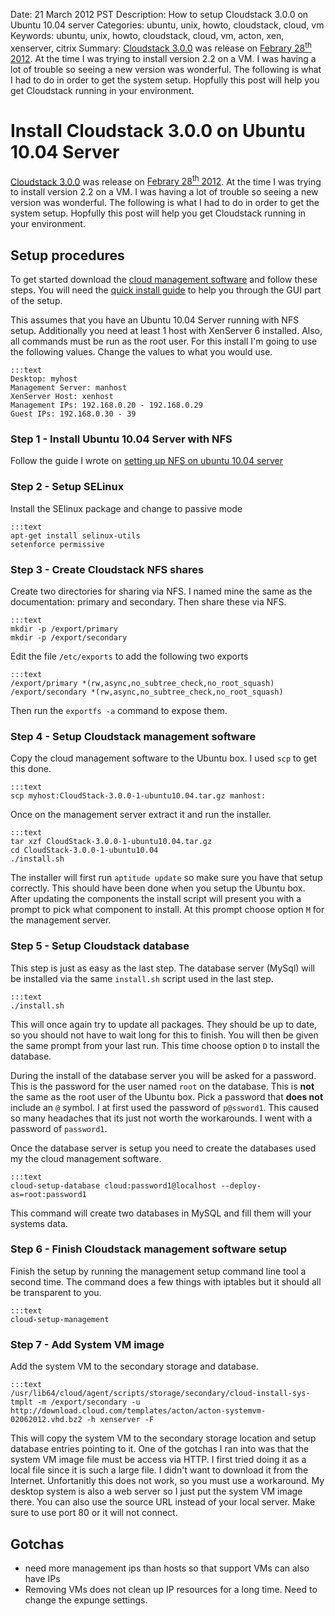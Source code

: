 Date: 21 March 2012 PST
Description: How to setup Cloudstack 3.0.0 on Ubuntu 10.04 server
Categories: ubuntu, unix, howto, cloudstack, cloud, vm
Keywords: ubuntu, unix, howto, cloudstack, cloud, vm, acton, xen, xenserver, citrix
Summary: [Cloudstack 3.0.0](https://sourceforge.net/projects/cloudstack/files/CloudStack%20Acton/3.0.0/) was release on [Febrary 28<sup>th</sup> 2012](http://www.cloudstack.org/blog/117-cloudstack-acton-released.html). At the time I was trying to install version 2.2 on a VM. I was having a lot of trouble so seeing a new version was wonderful. The following is what I had to do in order to get the system setup. Hopfully this post will help you get Cloudstack running in your environment.

# Install Cloudstack 3.0.0 on Ubuntu 10.04 Server

[Cloudstack 3.0.0](https://sourceforge.net/projects/cloudstack/files/CloudStack%20Acton/3.0.0/) was release on [Febrary 28<sup>th</sup> 2012](http://www.cloudstack.org/blog/117-cloudstack-acton-released.html). At the time I was trying to install version 2.2 on a VM. I was having a lot of trouble so seeing a new version was wonderful. The following is what I had to do in order to get the system setup. Hopfully this post will help you get Cloudstack running in your environment.

## Setup procedures
To get started download the [cloud management software](http://sourceforge.net/projects/cloudstack/files/CloudStack%20Acton/3.0.0/CloudStack-3.0.0-1-ubuntu10.04.tar.gz/download) and follow these steps. You will need the [quick install guide](http://sourceforge.net/projects/cloudstack/files/CloudStack%20Acton/3.0.0/CloudStack3.0QuickInstallGuide.pdf/download) to help you through the GUI part of the setup.

This assumes that you have an Ubuntu 10.04 Server running with NFS setup. Additionally you need at least 1 host with XenServer 6 installed. Also, all commands must be run as the root user. For this install I'm going to use the following values. Change the values to what you would use.

    :::text
    Desktop: myhost    
    Management Server: manhost
    XenServer Host: xenhost
    Management IPs: 192.168.0.20 - 192.168.0.29
    Guest IPs: 192.168.0.30 - 39

### Step 1 - Install Ubuntu 10.04 Server with NFS
Follow the guide I wrote on [setting up NFS on ubuntu 10.04 server](/setting_up_NFS_on_Ubuntu_10.04_server)

### Step 2 - Setup SELinux
Install the SElinux package and change to passive mode

    :::text
    apt-get install selinux-utils
    setenforce permissive

### Step 3 - Create Cloudstack NFS shares
Create two directories for sharing via NFS. I named mine the same as the documentation: primary and secondary. Then share these via NFS.

    :::text
    mkdir -p /export/primary
    mkdir -p /export/secondary

Edit the file `/etc/exports` to add the following two exports

    :::text
    /export/primary *(rw,async,no_subtree_check,no_root_squash)
    /export/secondary *(rw,async,no_subtree_check,no_root_squash)

Then run the `exportfs -a` command to expose them.

### Step 4 - Setup Cloudstack management software
Copy the cloud management software to the Ubuntu box. I used `scp` to get this done.

    :::text
    scp myhost:CloudStack-3.0.0-1-ubuntu10.04.tar.gz manhost:

Once on the management server extract it and run the installer.

    :::text
    tar xzf CloudStack-3.0.0-1-ubuntu10.04.tar.gz
    cd CloudStack-3.0.0-1-ubuntu10.04
    ./install.sh

The installer will first run `aptitude update` so make sure you have that setup correctly. This should have been done when you setup the Ubuntu box. After updating the components the install script will present you with a prompt to pick what component to install. At this prompt choose option `M` for the management server.

### Step 5 - Setup Cloudstack database
This step is just as easy as the last step. The database server (MySql) will be installed via the same `install.sh` script used in the last step.

    :::text
    ./install.sh

This will once again try to update all packages. They should be up to date, so you should not have to wait long for this to finish. You will then be given the same prompt from your last run. This time choose option `D` to install the database.

During the install of the database server you will be asked for a password. This is the password for the user named `root` on the database. This is __not__ the same as the root user of the Ubuntu box. Pick a password that __does not__ include an `@` symbol. I at first used the password of `p@ssword1`. This caused so many headaches that its just not worth the workarounds. I went with a password of `password1`. 

Once the database server is setup you need to create the databases used my the cloud management software.

    :::text
    cloud-setup-database cloud:password1@localhost --deploy-as=root:password1

This command will create two databases in MySQL and fill them will your systems data.

### Step 6 - Finish Cloudstack management software setup
Finish the setup by running the management setup command line tool a second time. The command does a few things with iptables but it should all be transparent to you.

    :::text
    cloud-setup-management

### Step 7 - Add System VM image
Add the system VM to the secondary storage and database.

    :::text
    /usr/lib64/cloud/agent/scripts/storage/secondary/cloud-install-sys-tmplt -m /export/secondary -u http://download.cloud.com/templates/acton/acton-systemvm-02062012.vhd.bz2 -h xenserver -F

This will copy the system VM to the secondary storage location and setup database entries pointing to it. One of the gotchas I ran into was that the system VM image file must be access via HTTP. I first tried doing it as a local file since it is such a large file. I didn't want to download it from the Internet. Unfortanitly this does not work, so you must use a workaround. My desktop system is also a web server so I just put the system VM image there. You can also use the source URL instead of your local server. Make sure to use port 80 or it will not connect.

## Gotchas
* need more management ips than hosts so that support VMs can also have IPs
* Removing VMs does not clean up IP resources for a long time. Need to change the expunge settings.
